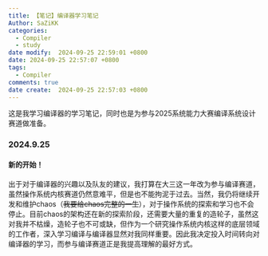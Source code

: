 ```yaml
---
title: 【笔记】编译器学习笔记
Author: SaZiKK
categories:
  - Compiler
  - study
date modify:  2024-09-25 22:59:01 +0800
date: 2024-09-25 22:57:07 +0800
tags:
  - Compiler
comments: true
date create:  2024-09-25 22:57:03 +0800
---
```

这是我学习编译器的学习笔记，同时也是为参与2025系统能力大赛编译系统设计赛道做准备。

### 2024.9.25
#### 新的开始！
出于对于编译器的兴趣以及队友的建议，我打算在大三这一年改为参与编译赛道，虽然操作系统内核赛道仍然意难平，但是也不能拘泥于过去。当然，我仍将继续开发和维护chaos（~~我要给chaos完整的一生~~），对于操作系统的探索和学习也不会停止。目前chaos的架构还在新的探索阶段，还需要大量的重复的造轮子，虽然这对我并不枯燥，造轮子也不可或缺，但作为一个研究操作系统内核这样的底层领域的工作者，深入学习编译与编译器显然对我同样重要。因此我决定投入时间转向对编译器的学习，而参与编译赛道正是我提高理解的最好方式。
